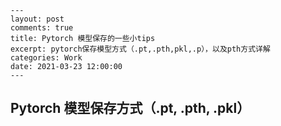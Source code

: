 ```
---
layout: post
comments: true
title: Pytorch 模型保存的一些小tips
excerpt: pytorch保存模型方式（.pt,.pth,pkl,.p），以及pth方式详解
categories: Work
date: 2021-03-23 12:00:00
---
```



## Pytorch 模型保存方式（.pt, .pth, .pkl）

### 